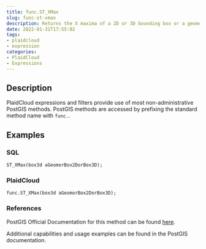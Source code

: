 ```yaml
---
title: func.ST_XMax
slug: func-st-xmax
description: Returns the X maxima of a 2D or 3D bounding box or a geometry
date: 2022-01-31T17:55:02
tags:
- plaidcloud
- expression
categories:
- PlaidCloud
- Expressions
---
```



## Description


PlaidCloud expressions and filters provide use of most non-administrative PostGIS methods. PostGIS methods are accessed by prefixing the standard method name with `func.`.



## Examples


### SQL



```
ST_XMax(box3d aGeomorBox2DorBox3D);
```


### PlaidCloud



```
func.ST_XMax(box3d aGeomorBox2DorBox3D);
```


### References


PostGIS Official Documentation for this method can be found [here](https://postgis.net/docs/manual-3.1/ST_XMax.html).



Additional capabilities and usage examples can be found in the PostGIS documentation.

